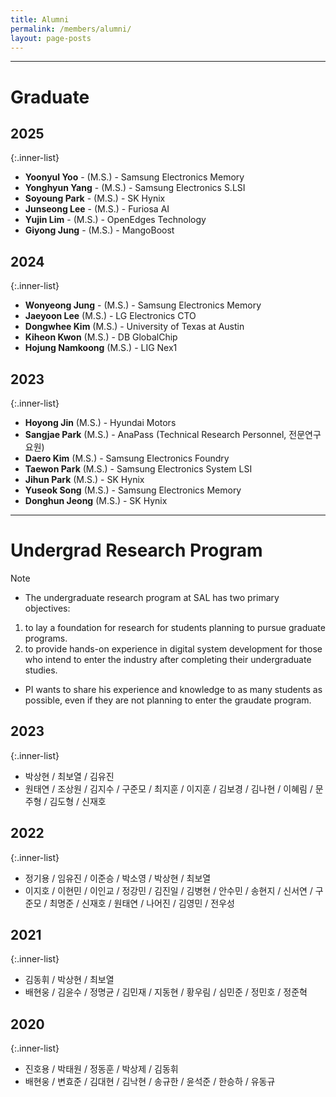 ```yaml
---
title: Alumni
permalink: /members/alumni/
layout: page-posts
---
```


---
# Graduate

## 2025

  {:.inner-list}
  - **Yoonyul Yoo** - (M.S.) - Samsung Electronics Memory
  - **Yonghyun Yang** - (M.S.) - Samsung Electronics S.LSI
  - **Soyoung Park** - (M.S.) - SK Hynix
  - **Junseong Lee** - (M.S.) - Furiosa AI
  - **Yujin Lim** - (M.S.) - OpenEdges Technology
  - **Giyong Jung** - (M.S.) - MangoBoost 

## 2024

  {:.inner-list}
  - **Wonyeong Jung** - (M.S.) - Samsung Electronics Memory
  - **Jaeyoon Lee** (M.S.) - LG Electronics CTO
  - **Dongwhee Kim** (M.S.) - University of Texas at Austin
  - **Kiheon Kwon** (M.S.) - DB GlobalChip
  - **Hojung Namkoong** (M.S.) - LIG Nex1

## 2023

  {:.inner-list}
  - **Hoyong Jin** (M.S.) - Hyundai Motors
  - **Sangjae Park** (M.S.) - AnaPass (Technical Research Personnel, 전문연구요원)
  - **Daero Kim** (M.S.) - Samsung Electronics Foundry
  - **Taewon Park** (M.S.) - Samsung Electronics System LSI
  - **Jihun Park** (M.S.) - SK Hynix
  - **Yuseok Song** (M.S.) - Samsung Electronics Memory
  - **Donghun Jeong** (M.S.) - SK Hynix


---
# Undergrad Research Program

Note

- The undergraduate research program at SAL has two primary objectives:
1) to lay a foundation for research for students planning to pursue graduate programs.
2) to provide hands-on experience in digital system development for those who intend to enter the industry after completing their undergraduate studies.
- PI wants to share his experience and knowledge to as many students as possible, even if they are not planning to enter the graudate program.


## 2023

  {:.inner-list}
  - 박상현 / 최보열 / 김유진
  - 원태연 / 조상원 / 김지수 / 구준모 / 최지훈 / 이지훈 / 김보경 / 김나현 / 이혜림 / 문주형 / 김도형 / 신재호
  
## 2022

  {:.inner-list}
  - 정기용 / 임유진 / 이준승 / 박소영 / 박상현 / 최보열
  - 이지호 / 이현민 / 이인교 / 정강민 / 김진일 / 김병현 / 안수민 / 송현지 / 신서연 / 구준모 / 최명준 / 신재호 / 원태연 / 나어진 / 김영민 / 전우성


## 2021

  {:.inner-list}
  - 김동휘 / 박상현 / 최보열
  - 배현웅 / 김윤수 / 정명균 / 김민재 / 지동현 / 황우림 / 심민준 / 정민호 / 정준혁

## 2020

  {:.inner-list}
  - 진호용 / 박태원 / 정동훈 / 박상제 / 김동휘
  - 배현웅 / 변효준 / 김대현 / 김낙현 / 송규한 / 윤석준 / 한승하 / 유동규
